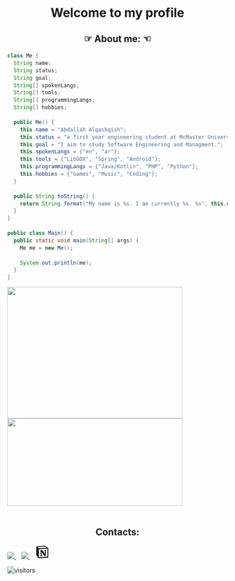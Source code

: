 <!--Intro-->
<h1 align = "center">Welcome to my profile</h1>
<!--About-->
<h2 align = "center">☞ About me: ☜</h2>
<div align= "left">

```Java
class Me {
  String name;
  String status;
  String goal;
  String[] spokenLangs;
  String[] tools;
  String[] programmingLangs;
  String[] hobbies;
  
  public Me() {
    this.name = "Abdallah Alqashqish";
    this.status = "a first year engineering student at McMaster University.";
    this.goal = "I aim to study Software Engineering and Managment.";
    this.spokenLangs = {"en", "ar"};
    this.tools = {"LibGDX", "Spring", "Android"};
    this.programmingLangs = {"Java/Kotlin", "PHP", "Python"};
    this.hobbies = {"Games", "Music", "Coding"};
  }

  public String toString() {
    return String.format("My name is %s. I am currently %s. %s", this.name, this.status, this.goal);
  }
}

public class Main() {
  public static void main(String[] args) {
    Me me = new Me();

    System.out.println(me);
  }
}
```
</pre>

</div>
<!--Stats-->
<a href="https://github.com/Sceptres?tab=repositories">
	<!--&layout=compact doesnt work-->
	<img align="center" src="https://github-readme-stats.vercel.app/api/top-langs/?username=Sceptres&layout=compact&theme=radical" width="400" height="300"/>
</a>
<a href="https://github.com/Sceptres?tab=repositories">
	<img align="center" src="https://github-readme-stats.vercel.app/api?username=Sceptres&countPrivates=True&issues&show_icons=true&theme=radical" width="400" height="200"/>
</a>
<br><br>
<!--Contacts-->
<div align="center">
<h2 align = "center">Contacts:</h2>
</div>

<a href="mailto:abdalq2003@gmail.com">
    <img src="https://img.shields.io/badge/Gmail-D14836?style=for-the-badge&logo=gmail&logoColor=white" />
</a>&nbsp;&nbsp;
<a href="https://www.linkedin.com/in/abdallah-alqashqish-501406221/">
    <img src="https://img.shields.io/badge/-LinkedIn-blue?style=flat-square&logo=Linkedin&logoColor=white" />        
</a>&nbsp;&nbsp;
<a href="https://rough-popcorn-b16.notion.site/Abdallah-Alqashqish-946159e6d5984ce0bddfd369ca4cfb7d">
    <img src="assets/notion.png">
</a>
<p><img src="https://komarev.com/ghpvc/?username=Sceptres&color=fd428d" alt="visitors"></p>
